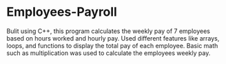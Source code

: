 # Employees-Payroll
Bulit using C++, this program calculates the weekly pay of 7 employees based on hours worked and hourly pay.
Used different features like arrays, loops, and functions to display the total pay of each employee.
Basic math such as multiplication was used to calculate the employees weekly pay.
